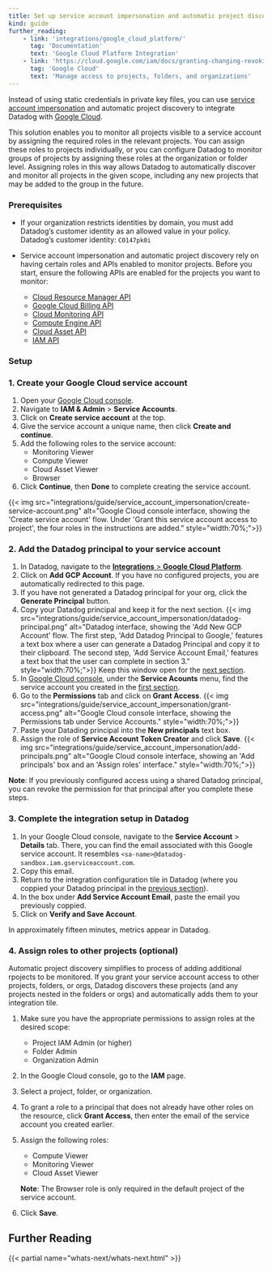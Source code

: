 ```yaml
---
title: Set up service account impersonation and automatic project discovery for Google Cloud
kind: guide
further_reading:
    - link: 'integrations/google_cloud_platform/'
      tag: 'Documentation'
      text: 'Google Cloud Platform Integration'
    - link: 'https://cloud.google.com/iam/docs/granting-changing-revoking-access'
      tag: 'Google Cloud'
      text: 'Manage access to projects, folders, and organizations'
---
```


Instead of using static credentials in private key files, you can use [service account impersonation][1] and automatic project discovery to integrate Datadog with [Google Cloud][2].

This solution enables you to monitor all projects visible to a service account by assigning the required roles in the relevant projects. You can assign these roles to projects individually, or you can configure Datadog to monitor groups of projects by assigning these roles at the organization or folder level. Assigning roles in this way allows Datadog to automatically discover and monitor all projects in the given scope, including any new projects that may be added to the group in the future. 

### Prerequisites

* If your organization restricts identities by domain, you must add Datadog’s customer identity as an allowed value in your policy. Datadog’s customer identity: `C0147pk0i`

* Service account impersonation and automatic project discovery rely on having certain roles and APIs enabled to monitor projects. Before you start, ensure the following APIs are enabled for the projects you want to monitor:
  * [Cloud Resource Manager API][3]
  * [Google Cloud Billing API][4]
  * [Cloud Monitoring API][5]
  * [Compute Engine API][6]
  * [Cloud Asset API][7]
  * [IAM API][8]

### Setup

### 1. Create your Google Cloud service account

1. Open your [Google Cloud console][9].
2. Navigate to **IAM & Admin** > **Service Accounts**.
3. Click on **Create service account** at the top.
4. Give the service account a unique name, then click **Create and continue**.
5. Add the following roles to the service account:
   * Monitoring Viewer
   * Compute Viewer
   * Cloud Asset Viewer
   * Browser
6. Click **Continue**, then **Done** to complete creating the service account.

{{< img src="integrations/guide/service_account_impersonation/create-service-account.png" alt="Google Cloud console interface, showing the 'Create service account' flow. Under 'Grant this service account access to project', the four roles in the instructions are added." style="width:70%;">}}

### 2. Add the Datadog principal to your service account

1. In Datadog, navigate to the [**Integrations** > **Google Cloud Platform**][10].
2. Click on **Add GCP Account**. If you have no configured projects, you are automatically redirected to this page.
3. If you have not generated a Datadog principal for your org, click the **Generate Principal** button.
4. Copy your Datadog principal and keep it for the next section.
   {{< img src="integrations/guide/service_account_impersonation/datadog-principal.png" alt="Datadog interface, showing the 'Add New GCP Account' flow. The first step, 'Add Datadog Principal to Google,' features a text box where a user can generate a Datadog Principal and copy it to their clipboard. The second step, 'Add Service Account Email,' features a text box that the user can complete in section 3." style="width:70%;">}}
   Keep this window open for the [next section](#3-complete-the-integration-setup-in-datadog).
5. In [Google Cloud console][9], under the **Service Acounts** menu, find the service account you created in the [first section](#1-create-your-google-cloud-service-account).
6. Go to the **Permissions** tab and click on **Grant Access**.
   {{< img src="integrations/guide/service_account_impersonation/grant-access.png" alt="Google Cloud console interface, showing the Permissions tab under Service Accounts." style="width:70%;">}}
7. Paste your Datading principal into the **New principals** text box.
8. Assign the role of **Service Account Token Creator** and click **Save**.
   {{< img src="integrations/guide/service_account_impersonation/add-principals.png" alt="Google Cloud console interface, showing an 'Add principals' box and an 'Assign roles' interface." style="width:70%;">}}

**Note**: If you previously configured access using a shared Datadog principal, you can revoke the permission for that principal after you complete these steps.

### 3. Complete the integration setup in Datadog

1. In your Google Cloud console, navigate to the **Service Account** > **Details** tab. There, you can find the email associated with this Google service account. It resembles `<sa-name>@datadog-sandbox.iam.gserviceaccount.com`.
2. Copy this email.
3. Return to the integration configuration tile in Datadog (where you coppied your Datadog principal in the [previous section](#2-add-the-datadog-principal-to-your-service-account)).
4. In the box under **Add Service Account Email**, paste the email you previously coppied.
5. Click on **Verify and Save Account**.

In approximately fifteen minutes, metrics appear in Datadog.

### 4. Assign roles to other projects (optional)

Automatic project discovery simplifies to process of adding additional rpojects to be monitored. If you grant your service account access to other projects, folders, or orgs, Datadog discovers these projects (and any projects nested in the folders or orgs) and automatically adds them to your integration tile.

1. Make sure you have the appropriate permissions to assign roles at the desired scope:
   * Project IAM Admin (or higher)
   * Folder Admin
   * Organization Admin
2. In the Google Cloud console, go to the **IAM** page.
3. Select a project, folder, or organization.
4. To grant a role to a principal that does not already have other roles on the resource, click **Grant Access**, then enter the email of the service account you created earlier.
5. Assign the following roles:
   * Compute Viewer
   * Monitoring Viewer
   * Cloud Asset Viewer


   **Note**: The Browser role is only required in the default project of the service account.
6. Click **Save**.

## Further Reading

{{< partial name="whats-next/whats-next.html" >}}

[1]: https://cloud.google.com/iam/docs/service-account-overview#impersonation
[2]: /integrations/google_cloud_platform/
[3]: https://console.cloud.google.com/apis/library/cloudresourcemanager.googleapis.com
[4]: https://console.cloud.google.com/apis/library/cloudbilling.googleapis.com
[5]: https://console.cloud.google.com/apis/library/monitoring.googleapis.com
[6]: https://console.cloud.google.com/apis/library/compute.googleapis.com
[7]: https://console.cloud.google.com/apis/library/cloudasset.googleapis.com
[8]: https://console.cloud.google.com/apis/library/iam.googleapis.com
[9]: https://console.cloud.google.com/
[10]: https://app.datadoghq.com/integrations/google-cloud-platform

